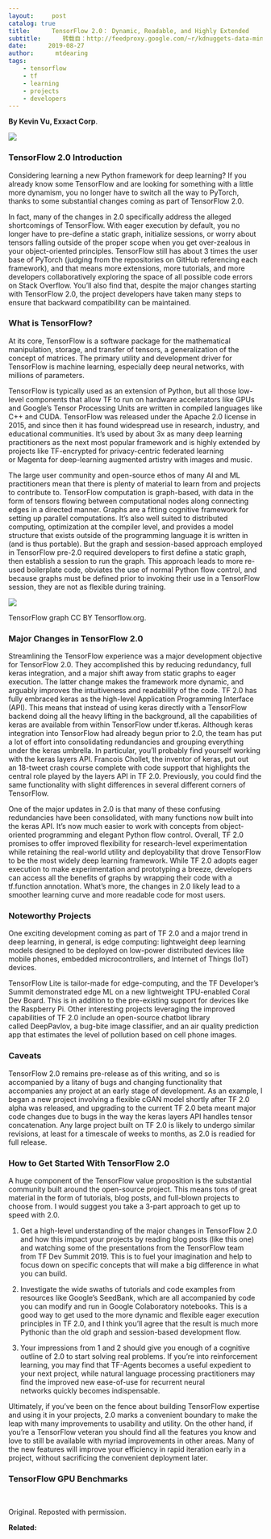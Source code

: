 ```yaml
---
layout:     post
catalog: true
title:      TensorFlow 2.0： Dynamic, Readable, and Highly Extended
subtitle:      转载自：http://feedproxy.google.com/~r/kdnuggets-data-mining-analytics/~3/G6uAy71Djjk/tensorflow-20.html
date:      2019-08-27
author:      mtdearing
tags:
    - tensorflow
    - tf
    - learning
    - projects
    - developers
---
```


**By Kevin Vu, Exxact Corp**.

![](https://blog.exxactcorp.com/wp-content/uploads/2019/07/Tensorflow-2.0-bg.png)


### TensorFlow 2.0 Introduction

Considering learning a new Python framework for deep learning? If you already know some TensorFlow and are looking for something with a little more dynamism, you no longer have to switch all the way to PyTorch, thanks to some substantial changes coming as part of TensorFlow 2.0.

In fact, many of the changes in 2.0 specifically address the alleged shortcomings of TensorFlow. With eager execution by default, you no longer have to pre-define a static graph, initialize sessions, or worry about tensors falling outside of the proper scope when you get over-zealous in your object-oriented principles. TensorFlow still has about 3 times the user base of PyTorch (judging from the repositories on GitHub referencing each framework), and that means more extensions, more tutorials, and more developers collaboratively exploring the space of all possible code errors on Stack Overflow. You’ll also find that, despite the major changes starting with TensorFlow 2.0, the project developers have taken many steps to ensure that backward compatibility can be maintained.

### What is TensorFlow?

At its core, TensorFlow is a software package for the mathematical manipulation, storage, and transfer of tensors, a generalization of the concept of matrices. The primary utility and development driver for TensorFlow is machine learning, especially deep neural networks, with millions of parameters.

TensorFlow is typically used as an extension of Python, but all those low-level components that allow TF to run on hardware accelerators like GPUs and Google’s Tensor Processing Units are written in compiled languages like C++ and CUDA. TensorFlow was released under the Apache 2.0 license in 2015, and since then it has found widespread use in research, industry, and educational communities. It’s used by about 3x as many deep learning practitioners as the next most popular framework and is highly extended by projects like TF-encrypted for privacy-centric federated learning or Magenta for deep-learning augmented artistry with images and music.

The large user community and open-source ethos of many AI and ML practitioners mean that there is plenty of material to learn from and projects to contribute to. TensorFlow computation is graph-based, with data in the form of tensors flowing between computational nodes along connecting edges in a directed manner. Graphs are a fitting cognitive framework for setting up parallel computations. It’s also well suited to distributed computing, optimization at the compiler level, and provides a model structure that exists outside of the programming language it is written in (and is thus portable). But the graph and session-based approach employed in TensorFlow pre-2.0 required developers to first define a static graph, then establish a session to run the graph. This approach leads to more re-used boilerplate code, obviates the use of normal Python flow control, and because graphs must be defined prior to invoking their use in a TensorFlow session, they are not as flexible during training.

![](https://blog.exxactcorp.com/wp-content/uploads/2019/06/tensors_flowing.gif)


TensorFlow graph CC BY Tensorflow.org.

### **Major Changes in TensorFlow 2.0**

Streamlining the TensorFlow experience was a major development objective for TensorFlow 2.0. They accomplished this by reducing redundancy, full keras integration, and a major shift away from static graphs to eager execution. The latter change makes the framework more dynamic, and arguably improves the intuitiveness and readability of the code. TF 2.0 has fully embraced keras as the high-level Application Programming Interface (API). This means that instead of using keras directly with a TensorFlow backend doing all the heavy lifting in the background, all the capabilities of keras are available from within TensorFlow under tf.keras. Although keras integration into TensorFlow had already begun prior to 2.0, the team has put a lot of effort into consolidating redundancies and grouping everything under the keras umbrella. In particular, you’ll probably find yourself working with the keras layers API. Francois Chollet, the inventor of keras, put out an 18-tweet crash course complete with code support that highlights the central role played by the layers API in TF 2.0. Previously, you could find the same functionality with slight differences in several different corners of TensorFlow.

One of the major updates in 2.0 is that many of these confusing redundancies have been consolidated, with many functions now built into the keras API. It’s now much easier to work with concepts from object-oriented programming and elegant Python flow control. Overall, TF 2.0 promises to offer improved flexibility for research-level experimentation while retaining the real-world utility and deployability that drove TensorFlow to be the most widely deep learning framework. While TF 2.0 adopts eager execution to make experimentation and prototyping a breeze, developers can access all the benefits of graphs by wrapping their code with a tf.function annotation. What’s more, the changes in 2.0 likely lead to a smoother learning curve and more readable code for most users.

### **Noteworthy Projects**

One exciting development coming as part of TF 2.0 and a major trend in deep learning, in general, is edge computing: lightweight deep learning models designed to be deployed on low-power distributed devices like mobile phones, embedded microcontrollers, and Internet of Things (IoT) devices.

TensorFlow Lite is tailor-made for edge-computing, and the TF Developer’s Summit demonstrated edge ML on a new lightweight TPU-enabled Coral Dev Board. This is in addition to the pre-existing support for devices like the Raspberry Pi. Other interesting projects leveraging the improved capabilities of TF 2.0 include an open-source chatbot library called DeepPavlov, a bug-bite image classifier, and an air quality prediction app that estimates the level of pollution based on cell phone images.

### **Caveats**

TensorFlow 2.0 remains pre-release as of this writing, and so is accompanied by a litany of bugs and changing functionality that accompanies any project at an early stage of development. As an example, I began a new project involving a flexible cGAN model shortly after TF 2.0 alpha was released, and upgrading to the current TF 2.0 beta meant major code changes due to bugs in the way the keras layers API handles tensor concatenation. Any large project built on TF 2.0 is likely to undergo similar revisions, at least for a timescale of weeks to months, as 2.0 is readied for full release.

### **How to Get Started With TensorFlow 2.0**

A huge component of the TensorFlow value proposition is the substantial community built around the open-source project. This means tons of great material in the form of tutorials, blog posts, and full-blown projects to choose from. I would suggest you take a 3-part approach to get up to speed with 2.0.

1. Get a high-level understanding of the major changes in TensorFlow 2.0 and how this impact your projects by reading blog posts (like this one) and watching some of the presentations from the TensorFlow team from TF Dev Summit 2019. This is to fuel your imagination and help to focus down on specific concepts that will make a big difference in what you can build.

1. Investigate the wide swaths of tutorials and code examples from resources like Google’s SeedBank, which are all accompanied by code you can modify and run in Google Colaboratory notebooks. This is a good way to get used to the more dynamic and flexible eager execution principles in TF 2.0, and I think you’ll agree that the result is much more Pythonic than the old graph and session-based development flow.

1. Your impressions from 1 and 2 should give you enough of a cognitive outline of 2.0 to start solving real problems. If you’re into reinforcement learning, you may find that TF-Agents becomes a useful expedient to your next project, while natural language processing practitioners may find the improved new ease-of-use for recurrent neural networks quickly becomes indispensable.


Ultimately, if you’ve been on the fence about building TensorFlow expertise and using it in your projects, 2.0 marks a convenient boundary to make the leap with many improvements to usability and utility. On the other hand, if you’re a TensorFlow veteran you should find all the features you know and love to still be available with myriad improvements in other areas. Many of the new features will improve your efficiency in rapid iteration early in a project, without sacrificing the convenient deployment later.

### **TensorFlow GPU Benchmarks**

 

Original. Reposted with permission.

**Related:**



